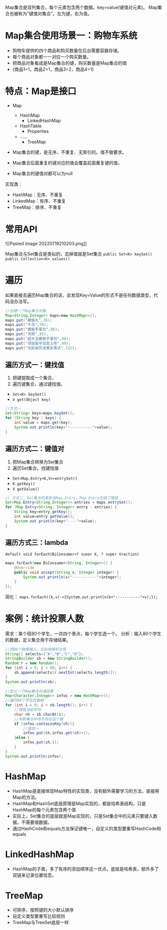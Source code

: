 Map集合是双列集合，每个元素包含两个数据。key=value(键值对元素)。
Map集合也被称为“键值对集合”。左为键，右为值。

# Map集合使用场景一：购物车系统
- 购物车提供的四个商品和购买数量在后台需要容器存储。
- 每个商品对象都一一对应一个购买数量。
- 把商品对象看成是Map集合的键，购买数量是Map集合的值
- {商品1=1，商品2=1，商品3=2，商品4=1}

# 特点：Map是接口
- Map
	- HashMap
		- LinkedHashMap
	- HashTable
		- Properties
	- ……
		- TreeMap

- Map集合的键，是无序、不重复、无索引的。值不做要求。
- Map集合后面重复的键对应的值会覆盖前面重复键的值。
- Map集合的键值对都可以为null

实现类：
- HashMap：无序、不重复
- LinkedMap：有序、不重复
- TreeMap：排序、不重复

# 常用API
![[Pasted image 20220719210203.png]]

Map集合与Set集合是类似的，去掉值就是Set集合
`public Set<K> keySet()`
`public Collection<K> values()`

# 遍历
如果直接去遍历Map集合的话，会发现Key=Value的形式不是任何数据类型，代码没办法写。
```java
//创建一个Map集合对象  
Map<String,Integer> maps=new HashMap<>();  
maps.put("螺旋丸",78);  
maps.put("千鸟",76);  
maps.put("螺旋手里剑",86);  
maps.put("天照",85);  
maps.put("超大玉螺旋手里剑",98);  
maps.put("须佐能乎加具土命",99);  
maps.put("光轮疾风漆黑矢零式",132);  
```
## 遍历方式一：键找值
1. 把键提取成一个集合，
2. 遍历键集合，通过键找值。

- `Set<K> keySet()`
- `V get(Object key)`

```java
//方式一  
Set<String> keys=maps.keySet();  
for (String key : keys) {  
    int value = maps.get(key);  
    System.out.println(key+"-----------"+value);  
}
```
## 遍历方式二：键值对
1. 把Map集合转换为Set集合
2. 遍历Set集合，找键找值

- `Set<Map.Entry<K,V>>entrySet()`
- `K getKey()`
- `V getValue()`

```java 
// 方式二，Set集合的类型为Map.Entry，Map.Entry包装了键值  
Set<Map.Entry<String,Integer>> entries = maps.entrySet();  
for (Map.Entry<String, Integer> entry : entries) {  
    String key=entry.getKey();  
    int value=entry.getValue();  
    System.out.println(key+"----"+value);  
}
```

## 遍历方式三：lambda
`default void forEach(BiConsumer<? suoer K, ? super V>action)`

```java
maps.forEach(new BiConsumer<String, Integer>() {  
    @Override  
    public void accept(String s, Integer integer) {  
        System.out.println(s+"-----------"+integer);  
    }  
});
```
简化：
`maps.forEach((k,v)->{System.out.println(k+"-----------"+v);});`

# 案例：统计投票人数
需求：某个班80个学生，一共四个景点，每个学生选一个。
分析：输入80个学生的数据，定义集合用于存储结果。
```java
//把80个数据输入，实际用随机生成  
String[] selects={"A","B","C","D"};  
StringBuilder sb = new StringBuilder();  
Random r = new Random();  
for (int i = 0; i < 80; i++) {  
    sb.append(selects[r.nextInt(selects.length)]);  
}  
System.out.println(sb);  
  
//定义一个Map集合存储结果  
Map<Character,Integer> infos = new HashMap<>();  
//遍历80个学生的数据  
for (int i = 0; i < sb.length(); i++) {  
    //提取当前字符  
    char ch = sb.charAt(i);  
    //判断集合中存不存在这个键  
    if (infos.containsKey(ch)){  
        //值加一  
        infos.put(ch,infos.get(ch)+1);  
    }else {  
        infos.put(ch,1);  
    }  
}  
System.out.println(infos);
```

# HashMap
- HashMap是直接体现Map特性的实现类，没有额外需要学习的方法，直接用Map的方法。
- HashMap和HashSet底层原理是Map实现的，都是哈希表结构，只是HashMap的每个元素包含两个值
- 实际上，Set集合的底层就是Map实现的，只是Set集合中的元素只要键入数据，不需要值数据。
- 通过HashCode和equals方法保证键唯一，自定义的类型要重写HashCode和equals
# LinkedHashMap
- HashMap的子类，多了有序的添加顺序这一优点。底层是哈希表，额外多了双链来记录位置信息。
# TreeMap
- 可排序，按照键的大小默认排序
- 自定义类型要重写比较规则
- TreeMap与TreeSet底层一样
